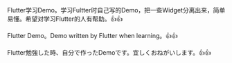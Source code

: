 Flutter学习Demo。学习Fultter时自己写的Demo，把一些Widget分离出来，简单易懂。希望对学习Flutter的人有帮助。👍👍

Flutter Demo。Demo written by Flutter when learning。👍👍

Flutter勉強した時、自分で作ったDemoです。宜しくおねがいします。👍👍

